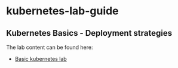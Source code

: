 # kubernetes-lab-guide

## Kubernetes Basics - Deployment strategies

The lab content can be found here:

- [Basic kubernetes lab](./lab/lab-1-kubernetes-basics.md)
